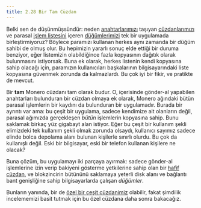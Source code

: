 ```yaml
---
title: 2.28 Bir Tam Cüzdan
---
```


Belki sen de düşünmüşsündür: neden
[anahtarlarımızı](2.15_anahtarlar.md) taşıyan
[cüzdanlarımızı](2.14_cüzdanlar.md) ve parasal [işlem
listesini](2.10_para_ledger.md) içeren [düğümlerimizi](2.25_düğüm.md)
tek bir uygulamada birleştirmiyoruz?  Böylece paramızı kullanan herkes
aynı zamanda bir düğüm sahibi de olmuş olur.  Bu hepimizin yararlı
sonuç elde ettiği bir duruma benziyor, eğer listemizin olabildiğince
fazla kopyasının dağıtık olarak bulunmasını istiyorsak.  Buna ek
olarak, herkes listenin kendi kopyasına sahip olacağı için, paramızın
kullanıcıları başkalarının bilgisayarındaki liste kopyasına güvenmek
zorunda da kalmazlardı.  Bu çok iyi bir fikir, ve pratikte de mevcut.

Bir **tam** Monero cüzdanı tam olarak budur.  O, içerisinde gönder-al
yapabilen anahtarları bulunduran bir cüzdan olmaya ek olarak, Monero
ağındaki bütün parasal işlemlerin bir kaydını da bulunduran bir
uygulamadır.  Burada bir ayrıntı var ama: bu çeşit bir uygulama,
sadece kendimize ait olanların değil, parasal ağımızda gerçekleşen
*bütün* işlemlerin kopyasına sahip.  Bunu saklamak birkaç yüz gigabayt
alan istiyor.  Eğer bu çeşit bir kullanım şekli elimizdeki tek
kullanım şekli olmak zorunda olsaydı, kullanıcı sayımız sadece elinde
bolca depolama alanı bulunan kişilerle sınırlı olurdu.  Bu çok da
kullanışlı değil.  Eski bir bilgisayar, eski bir telefon kullanan
kişilere ne olacak?

Buna çözüm, bu uygulamayı iki parçaya ayırmak: sadece gönder-al
işlemlerine izin verip bakiyeni gösterme yetkilerine sahip olan bir
[hafif
cüzdan](1-kullanıcılar-için-kılavuz/1.2_get_a_monero_wallet.md), ve
blokzincirin bütününü saklamaya yeterli disk alanı ve bağlantı bant
genişliğine sahip bilgisayarlarda çalışan *düğümler*.

Bunların yanında, bir de [özel bir çeşit
cüzdanimiz](2.31_quick_wallets.md) olabilir, fakat şimdilik
incelememizi basit tutmak için bu özel cüzdana daha sonra bakacağız.

